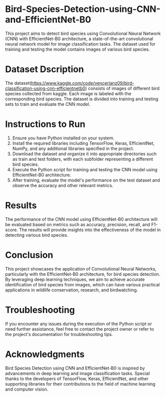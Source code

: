 # Bird-Species-Detection-using-CNN-and-EfficientNet-B0
This project aims to detect bird species using Convolutional Neural Network (CNN) with EfficientNet-B0 architecture, a state-of-the-art convolutional neural network model for image classification tasks. The dataset used for training and testing the model contains images of various bird species.

# Dataset Dscription
The dataset(https://www.kaggle.com/code/vencerlanz09/bird-classification-using-cnn-efficientnetb0) consists of images of different bird species collected from kaggle. Each image is labeled with the corresponding bird species. The dataset is divided into training and testing sets to train and evaluate the CNN model.

# Instructions to Run

1. Ensure you have Python installed on your system.
2. Install the required libraries including TensorFlow, Keras, EfficientNet, NumPy, and any additional libraries specified in the project.
3. Download the dataset and organize it into appropriate directories such as train and test folders, with each subfolder representing a different bird species.
4. Execute the Python script for training and testing the CNN model using EfficientNet-B0 architecture.
5. After training, evaluate the model's performance on the test dataset and observe the accuracy and other relevant metrics.

# Results

The performance of the CNN model using EfficientNet-B0 architecture will be evaluated based on metrics such as accuracy, precision, recall, and F1-score. The results will provide insights into the effectiveness of the model in detecting various bird species.

# Conclusion
This project showcases the application of Convolutional Neural Networks, particularly with the EfficientNet-B0 architecture, for bird species detection. By leveraging deep learning techniques, we aim to achieve accurate identification of bird species from images, which can have various practical applications in wildlife conservation, research, and birdwatching.

# Troubleshooting
If you encounter any issues during the execution of the Python script or need further assistance, feel free to contact the project owner or refer to the project's documentation for troubleshooting tips.

# Acknowledgments
Bird Species Detection using CNN and EfficientNet-B0 is inspired by advancements in deep learning and image classification tasks. Special thanks to the developers of TensorFlow, Keras, EfficientNet, and other supporting libraries for their contributions to the field of machine learning and computer vision.
